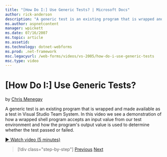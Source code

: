 ```yaml
---
title: "[How Do I:] Use Generic Tests? | Microsoft Docs"
author: rick-anderson
description: "A generic test is an existing program that is wrapped and made available as a test in Visual Studio Team System. In this video we see a demonstration of how..."
ms.author: aspnetcontent
manager: wpickett
ms.date: 07/16/2007
ms.topic: article
ms.assetid: 
ms.technology: dotnet-webforms
ms.prod: .net-framework
msc.legacyurl: /web-forms/videos/vs-2005/how-do-i-use-generic-tests
msc.type: video
---
```

[How Do I:] Use Generic Tests?
====================
by [Chris Menegay](https://twitter.com/CMenegay)

A generic test is an existing program that is wrapped and made available as a test in Visual Studio Team System. In this video we see a demonstration of how a wrapped shell program accepts an input value from our test environment and how the program's output value is used to determine whether the test passed or failed.

[&#9654; Watch video (5 minutes)](https://channel9.msdn.com/Blogs/ASP-NET-Site-Videos/how-do-i-use-generic-tests)

>[!div class="step-by-step"]
[Previous](how-do-i-enforce-coding-standards-with-code-analysis.md)
[Next](how-do-i-publish-and-analyze-test-results.md)